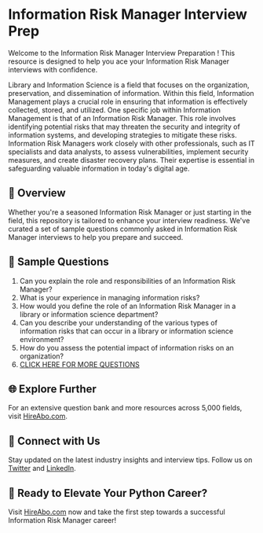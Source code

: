 # Information Risk Manager Interview Prep

Welcome to the Information Risk Manager Interview Preparation ! This resource is designed to help you ace your Information Risk Manager interviews with confidence.

Library and Information Science is a field that focuses on the organization, preservation, and dissemination of information. Within this field, Information Management plays a crucial role in ensuring that information is effectively collected, stored, and utilized. One specific job within Information Management is that of an Information Risk Manager. This role involves identifying potential risks that may threaten the security and integrity of information systems, and developing strategies to mitigate these risks. Information Risk Managers work closely with other professionals, such as IT specialists and data analysts, to assess vulnerabilities, implement security measures, and create disaster recovery plans. Their expertise is essential in safeguarding valuable information in today's digital age.

## 🚀 Overview

Whether you're a seasoned Information Risk Manager or just starting in the field, this repository is tailored to enhance your interview readiness. We've curated a set of sample questions commonly asked in Information Risk Manager interviews to help you prepare and succeed.

## 📝 Sample Questions

1. Can you explain the role and responsibilities of an Information Risk Manager?
2. What is your experience in managing information risks?
3. How would you define the role of an Information Risk Manager in a library or information science department?
4. Can you describe your understanding of the various types of information risks that can occur in a library or information science environment?
5. How do you assess the potential impact of information risks on an organization?
6. [CLICK HERE FOR MORE QUESTIONS](https://hireabo.com/job/18_1_43/Information%20Risk%20Manager)

## 🌐 Explore Further

For an extensive question bank and more resources across 5,000 fields, visit [HireAbo.com](https://www.hireabo.com).

## 📱 Connect with Us

Stay updated on the latest industry insights and interview tips. Follow us on [Twitter](https://twitter.com/hireabo) and [LinkedIn](https://www.linkedin.com/in/hire-abo-3609972a8/).

## 🚀 Ready to Elevate Your Python Career?

Visit [HireAbo.com](https://www.hireabo.com) now and take the first step towards a successful Information Risk Manager career!